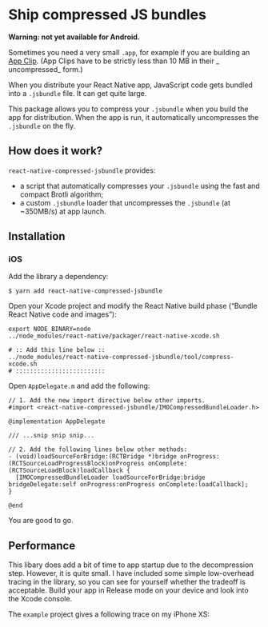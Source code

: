 # Ship compressed JS bundles

**Warning: not yet available for Android.**

Sometimes you need a very small `.app`, for example if you are building
an [App Clip](https://developer.apple.com/app-clips/). (App Clips have to be strictly less than 10 MB in their _
uncompressed_ form.)

When you distribute your React Native app, JavaScript code gets bundled into a `.jsbundle` file. It can get quite large.

This package allows you to compress your `.jsbundle` when you build the app for distribution. When the app is run, it
automatically uncompresses the `.jsbundle` on the fly.

## How does it work?

`react-native-compressed-jsbundle` provides:

- a script that automatically compresses your `.jsbundle` using the fast and compact Brotli algorithm;
- a custom `.jsbundle` loader that uncompresses the `.jsbundle` (at ~350MB/s) at app launch.

## Installation

### iOS

Add the library a dependency:

```shell
$ yarn add react-native-compressed-jsbundle
```

Open your Xcode project and modify the React Native build phase (“Bundle React Native code and images”):

```(shell)
export NODE_BINARY=node
../node_modules/react-native/packager/react-native-xcode.sh

# :: Add this line below ::
../node_modules/react-native-compressed-jsbundle/tool/compress-xcode.sh 
# :::::::::::::::::::::::::
```

Open `AppDelegate.m` and add the following:

```(objectivec)
// 1. Add the new import directive below other imports.
#import <react-native-compressed-jsbundle/IMOCompressedBundleLoader.h>

@implementation AppDelegate

/// ...snip snip snip...

// 2. Add the following lines below other methods:
- (void)loadSourceForBridge:(RCTBridge *)bridge onProgress:(RCTSourceLoadProgressBlock)onProgress onComplete:(RCTSourceLoadBlock)loadCallback {
  [IMOCompressedBundleLoader loadSourceForBridge:bridge bridgeDelegate:self onProgress:onProgress onComplete:loadCallback];
}

@end
```

You are good to go.

## Performance

This libary does add a bit of time to app startup due to the decompression step. However, it is quite small. I have
included some simple low-overhead tracing in the library, so you can see for yourself whether the tradeoff is
acceptable. Build your app in Release mode on your device and look into the Xcode console.

The `example` project gives a following trace on my iPhone XS:

